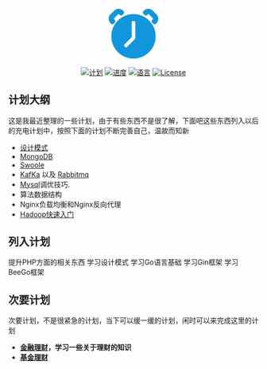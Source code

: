 <p align="center"><img src="markdown/static/svg/plan.svg" width="100"></p>

<p align="center">
<a href="#"><img src="https://img.shields.io/badge/%E8%AE%A1-%E5%88%92-green?logo=symantec&style=plastic" alt="计划"></a>
<a href="#"><img src="https://img.shields.io/badge/%E8%BF%9B%E5%BA%A6-0%25-brightgreen" alt="进度"></a>
<a href="#"><img src="https://img.shields.io/badge/%E8%AF%AD%E8%A8%80-markdown-blue" alt="语言"></a>
<a href="#"><img src="https://img.shields.io/badge/License-MIT-red" alt="License"></a>
</p>

## 计划大纲

这是我最近整理的一些计划，由于有些东西不是很了解，下面吧这些东西列入以后的充电计划中，按照下面的计划不断完善自己，温故而知新

- [设计模式](#)
- [MongoDB](markdown/mongodb/mongodb-index.md)
- [Swoole](#)
- [KafKa](#) 以及 [Rabbitmq](#) 
- [Mysql](#)调优技巧.
- 算法数据结构
- Nginx负载均衡和Nginx反向代理
- [Hadoop快速入门](https://hadoop.apache.org/docs/r1.0.4/cn/quickstart.html)

## 列入计划

提升PHP方面的相关东西
学习设计模式
学习Go语言基础
学习Gin框架
学习BeeGo框架

## 次要计划

次要计划，不是很紧急的计划，当下可以缓一缓的计划，闲时可以来完成这里的计划

- **[金融理财](http://blog.54zm.com/)，学习一些关于理财的知识**
- **[基金理财](http://blog.54zm.com/)**

